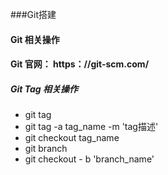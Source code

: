 ###Git搭建
#### Git 相关操作
#### Git 官网： https：//git-scm.com/

##### Git Tag 相关操作
- git tag
- git tag -a tag_name  -m 'tag描述'
- git checkout tag_name 
- git branch 
- git checkout - b 'branch_name'